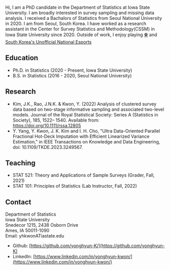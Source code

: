 Hi, I am a PhD candidate in the Department of Statistics at Iowa State University. I am broadly interested in survey sampling and missing data analysis. I received a Bachalors of Statistics from Seoul National University in 2020. I am from Seoul, South Korea. I have worked as a research assistant in the Center for Survey Statistics and Methodology(CSSM) in Iowa State University since 2020. Outside of work, I enjoy playing [:soccer:](https://en.wikipedia.org/wiki/Association_football) and [South Korea's Unofficial National Esports](https://en.wikipedia.org/wiki/StarCraft:_Brood_War)

## Education
*   Ph.D. in Statistics (2020 - Present, Iowa State University)
*   B.S. in Statistics (2016 - 2020, Seoul National University)

## Research
*   Kim, J.K., Rao, J.N.K. & Kwon, Y. (2022) Analysis of clustered survey data based on two-stage informative sampling and associated two-level models. Journal of the Royal Statistical Society: Series A (Statistics in Society), 185, 1522– 1540. Available from: https://doi.org/10.1111/rssa.12805
*   Y. Yang, Y. Kwon, J. K. Kim and I. H. Cho, "Ultra Data-Oriented Parallel Fractional Hot-Deck Imputation with Efficient Linearized Variance Estimation," in IEEE Transactions on Knowledge and Data Engineering, doi: 10.1109/TKDE.2023.3249567.

## Teaching
*   STAT 521: Theory and Applications of Sample Surveys (Grader, Fall, 2021) 	  
*   STAT 101: Principles of Statistics (Lab Instructor, Fall, 2022)

<!---
## Talks
*   Summer school at survey sampling, Ottawa, Canada
*   JSM 2022, Washington, DC
*   AGU 2022, Chicago, IL
-->

## Contact
Department of Statistics <br />
Iowa State University <br />
Snedecor 1215, 2438 Osborn Drive <br />
Ames, IA 50011-1090 <br />
Email: yhkwonATiastate.edu <br />

*   Github: [https://github.com/yonghyun-K/](https://github.com/yonghyun-K)
*   LinkedIn: [https://www.linkedin.com/in/yonghyun-kwon/](https://www.linkedin.com/in/yonghyun-kwon/)
